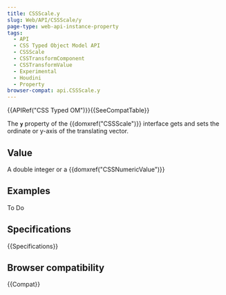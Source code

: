 ```yaml
---
title: CSSScale.y
slug: Web/API/CSSScale/y
page-type: web-api-instance-property
tags:
  - API
  - CSS Typed Object Model API
  - CSSScale
  - CSSTransformComponent
  - CSSTransformValue
  - Experimental
  - Houdini
  - Property
browser-compat: api.CSSScale.y
---
```

{{APIRef("CSS Typed OM")}}{{SeeCompatTable}}

The **`y`** property of the
{{domxref("CSSScale")}} interface gets and sets the ordinate or y-axis of the
translating vector.

## Value

A double integer or a {{domxref("CSSNumericValue")}}

## Examples

To Do

## Specifications

{{Specifications}}

## Browser compatibility

{{Compat}}
